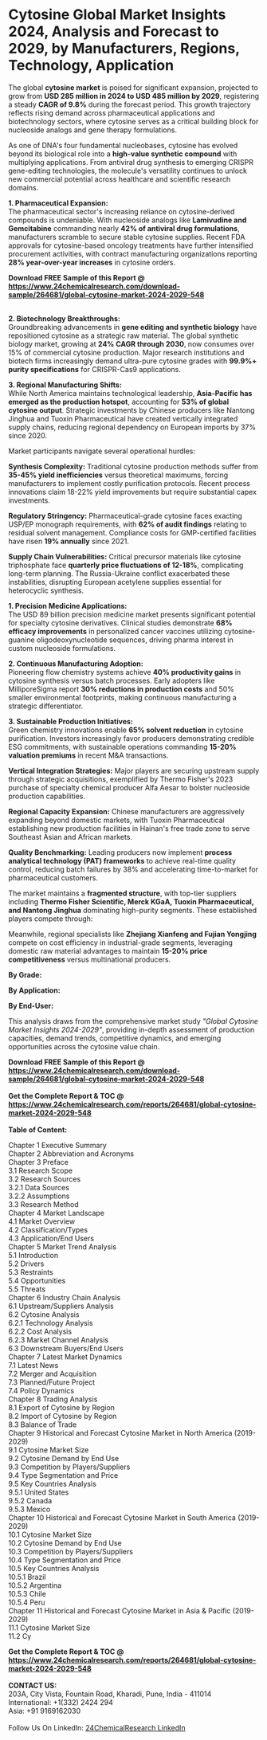 <h1>Cytosine Global Market Insights 2024, Analysis and Forecast to 2029, by Manufacturers, Regions, Technology, Application</h1><p>The global <strong>cytosine market</strong> is poised for significant expansion, projected to grow from <strong>USD 285 million in 2024 to USD 485 million by 2029</strong>, registering a steady <strong>CAGR of 9.8%</strong> during the forecast period. This growth trajectory reflects rising demand across pharmaceutical applications and biotechnology sectors, where cytosine serves as a critical building block for nucleoside analogs and gene therapy formulations.</p><p>As one of DNA's four fundamental nucleobases, cytosine has evolved beyond its biological role into a <strong>high-value synthetic compound</strong> with multiplying applications. From antiviral drug synthesis to emerging CRISPR gene-editing technologies, the molecule's versatility continues to unlock new commercial potential across healthcare and scientific research domains.</p><p><strong>1. Pharmaceutical Expansion:</strong><br>
The pharmaceutical sector's increasing reliance on cytosine-derived compounds is undeniable. With nucleoside analogs like <strong>Lamivudine and Gemcitabine</strong> commanding nearly <strong>42% of antiviral drug formulations</strong>, manufacturers scramble to secure stable cytosine supplies. Recent FDA approvals for cytosine-based oncology treatments have further intensified procurement activities, with contract manufacturing organizations reporting <strong>28% year-over-year increases</strong> in cytosine orders.</p><div><b>Download FREE Sample of this Report @ 
            <a href="https://www.24chemicalresearch.com/download-sample/264681/global-cytosine-market-2024-2029-548">
            https://www.24chemicalresearch.com/download-sample/264681/global-cytosine-market-2024-2029-548</a></b></div><br><p><strong>2. Biotechnology Breakthroughs:</strong><br>
Groundbreaking advancements in <strong>gene editing and synthetic biology</strong> have repositioned cytosine as a strategic raw material. The global synthetic biology market, growing at <strong>24% CAGR through 2030</strong>, now consumes over 15% of commercial cytosine production. Major research institutions and biotech firms increasingly demand ultra-pure cytosine grades with <strong>99.9%+ purity specifications</strong> for CRISPR-Cas9 applications.</p><p><strong>3. Regional Manufacturing Shifts:</strong><br>
While North America maintains technological leadership, <strong>Asia-Pacific has emerged as the production hotspot</strong>, accounting for <strong>53% of global cytosine output</strong>. Strategic investments by Chinese producers like Nantong Jinghua and Tuoxin Pharmaceutical have created vertically integrated supply chains, reducing regional dependency on European imports by 37% since 2020.</p><p>Market participants navigate several operational hurdles:</p><p><strong>Synthesis Complexity:</strong> Traditional cytosine production methods suffer from <strong>35-45% yield inefficiencies</strong> versus theoretical maximums, forcing manufacturers to implement costly purification protocols. Recent process innovations claim 18-22% yield improvements but require substantial capex investments.</p><p><strong>Regulatory Stringency:</strong> Pharmaceutical-grade cytosine faces exacting USP/EP monograph requirements, with <strong>62% of audit findings</strong> relating to residual solvent management. Compliance costs for GMP-certified facilities have risen <strong>19% annually</strong> since 2021.</p><p><strong>Supply Chain Vulnerabilities:</strong> Critical precursor materials like cytosine triphosphate face <strong>quarterly price fluctuations of 12-18%</strong>, complicating long-term planning. The Russia-Ukraine conflict exacerbated these instabilities, disrupting European acetylene supplies essential for heterocyclic synthesis.</p><p><strong>1. Precision Medicine Applications:</strong><br>
The USD 89 billion precision medicine market presents significant potential for specialty cytosine derivatives. Clinical studies demonstrate <strong>68% efficacy improvements</strong> in personalized cancer vaccines utilizing cytosine-guanine oligodeoxynucleotide sequences, driving pharma interest in custom nucleoside formulations.</p><p><strong>2. Continuous Manufacturing Adoption:</strong><br>
Pioneering flow chemistry systems achieve <strong>40% productivity gains</strong> in cytosine synthesis versus batch processes. Early adopters like MilliporeSigma report <strong>30% reductions in production costs</strong> and 50% smaller environmental footprints, making continuous manufacturing a strategic differentiator.</p><p><strong>3. Sustainable Production Initiatives:</strong><br>
Green chemistry innovations enable <strong>65% solvent reduction</strong> in cytosine purification. Investors increasingly favor producers demonstrating credible ESG commitments, with sustainable operations commanding <strong>15-20% valuation premiums</strong> in recent M&amp;A transactions.</p><p><strong>Vertical Integration Strategies:</strong> Major players are securing upstream supply through strategic acquisitions, exemplified by Thermo Fisher's 2023 purchase of specialty chemical producer Alfa Aesar to bolster nucleoside production capabilities.</p><p><strong>Regional Capacity Expansion:</strong> Chinese manufacturers are aggressively expanding beyond domestic markets, with Tuoxin Pharmaceutical establishing new production facilities in Hainan's free trade zone to serve Southeast Asian and African markets.</p><p><strong>Quality Benchmarking:</strong> Leading producers now implement <strong>process analytical technology (PAT) frameworks</strong> to achieve real-time quality control, reducing batch failures by 38% and accelerating time-to-market for pharmaceutical customers.</p><p>The market maintains a <strong>fragmented structure</strong>, with top-tier suppliers including <strong>Thermo Fisher Scientific, Merck KGaA, Tuoxin Pharmaceutical, and Nantong Jinghua</strong> dominating high-purity segments. These established players compete through:</p><p>Meanwhile, regional specialists like <strong>Zhejiang Xianfeng and Fujian Yongjing</strong> compete on cost efficiency in industrial-grade segments, leveraging domestic raw material advantages to maintain <strong>15-20% price competitiveness</strong> versus multinational producers.</p><p><strong>By Grade:</strong></p><p><strong>By Application:</strong></p><p><strong>By End-User:</strong></p><p>This analysis draws from the comprehensive market study <em>"Global Cytosine Market Insights 2024-2029"</em>, providing in-depth assessment of production capacities, demand trends, competitive dynamics, and emerging opportunities across the cytosine value chain.</p><div><b>Download FREE Sample of this Report @ 
            <a href="https://www.24chemicalresearch.com/download-sample/264681/global-cytosine-market-2024-2029-548">
            https://www.24chemicalresearch.com/download-sample/264681/global-cytosine-market-2024-2029-548</a></b></div><br><div><b>Get the Complete Report & TOC @ 
            <a href="https://www.24chemicalresearch.com/reports/264681/global-cytosine-market-2024-2029-548">
            https://www.24chemicalresearch.com/reports/264681/global-cytosine-market-2024-2029-548</a></b></div><br>
            <b>Table of Content:</b><p>Chapter 1 Executive Summary<br />
Chapter 2 Abbreviation and Acronyms<br />
Chapter 3 Preface<br />
3.1 Research Scope<br />
3.2 Research Sources<br />
3.2.1 Data Sources<br />
3.2.2 Assumptions<br />
3.3 Research Method<br />
Chapter 4 Market Landscape<br />
4.1 Market Overview<br />
4.2 Classification/Types<br />
4.3 Application/End Users<br />
Chapter 5 Market Trend Analysis<br />
5.1 Introduction<br />
5.2 Drivers<br />
5.3 Restraints<br />
5.4 Opportunities<br />
5.5 Threats<br />
Chapter 6 Industry Chain Analysis<br />
6.1 Upstream/Suppliers Analysis<br />
6.2 Cytosine Analysis<br />
6.2.1 Technology Analysis<br />
6.2.2 Cost Analysis<br />
6.2.3 Market Channel Analysis<br />
6.3 Downstream Buyers/End Users<br />
Chapter 7 Latest Market Dynamics<br />
7.1 Latest News<br />
7.2 Merger and Acquisition<br />
7.3 Planned/Future Project<br />
7.4 Policy Dynamics<br />
Chapter 8 Trading Analysis<br />
8.1 Export of Cytosine by Region<br />
8.2 Import of Cytosine by Region<br />
8.3 Balance of Trade<br />
Chapter 9 Historical and Forecast Cytosine Market in North America (2019-2029)<br />
9.1 Cytosine Market Size<br />
9.2 Cytosine Demand by End Use<br />
9.3 Competition by Players/Suppliers<br />
9.4 Type Segmentation and Price<br />
9.5 Key Countries Analysis<br />
9.5.1 United States<br />
9.5.2 Canada<br />
9.5.3 Mexico<br />
Chapter 10 Historical and Forecast Cytosine Market in South America (2019-2029)<br />
10.1 Cytosine Market Size<br />
10.2 Cytosine Demand by End Use<br />
10.3 Competition by Players/Suppliers<br />
10.4 Type Segmentation and Price<br />
10.5 Key Countries Analysis<br />
10.5.1 Brazil<br />
10.5.2 Argentina<br />
10.5.3 Chile<br />
10.5.4 Peru<br />
Chapter 11 Historical and Forecast Cytosine Market in Asia & Pacific (2019-2029)<br />
11.1 Cytosine Market Size<br />
11.2 Cy</p><div><b>Get the Complete Report & TOC @ 
            <a href="https://www.24chemicalresearch.com/reports/264681/global-cytosine-market-2024-2029-548">
            https://www.24chemicalresearch.com/reports/264681/global-cytosine-market-2024-2029-548</a></b></div><br><b>CONTACT US:</b><br>
            203A, City Vista, Fountain Road, Kharadi, Pune, India - 411014<br>
            International: +1(332) 2424 294<br>
            Asia: +91 9169162030 <br><br>
            Follow Us On LinkedIn: <a href="https://www.linkedin.com/company/24chemicalresearch/">24ChemicalResearch LinkedIn</a>